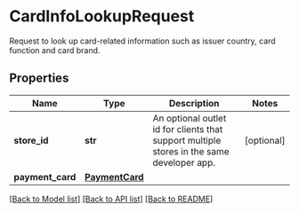 # CardInfoLookupRequest

Request to look up card-related information such as issuer country, card function and card brand.
## Properties
Name | Type | Description | Notes
------------ | ------------- | ------------- | -------------
**store_id** | **str** | An optional outlet id for clients that support multiple stores in the same developer app. | [optional] 
**payment_card** | [**PaymentCard**](PaymentCard.md) |  | 

[[Back to Model list]](../README.md#documentation-for-models) [[Back to API list]](../README.md#documentation-for-api-endpoints) [[Back to README]](../README.md)


